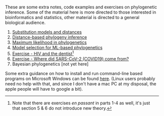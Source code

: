 
These are some extra notes, code examples and exercises on phylogenetic inference. Some of the material here is more directed to those interested in bioinformatics and statistics, other material is directed to a general biological audience.

1. [Substitution models and distances](submod)
2. [Distance-based phylogeny inference](distance)
3. [Maximum likelihood in phylogenetics](mliqtree)
4. [Model selection for ML-based phylogenetics](modsel)
5. [Exercise - HIV and the dentist](hiv)[^1]
6. [Exercise - Where did SARS-CoV-2 (COVID19) come from?](cov)
7. Bayesian phylogenetics [not yet here]

Some extra guidance on how to install and run command-line based programs on Microsoft Windows can be found [here](install-windows). (Linux users probably need no help with that, and since I don't have a mac PC at my disposal, the apple people will have to google a bit).

[^1]: Note that there are exercises *en passant* in parts 1-4 as well, it's just that section 5 & 6 do not introduce new theory.
